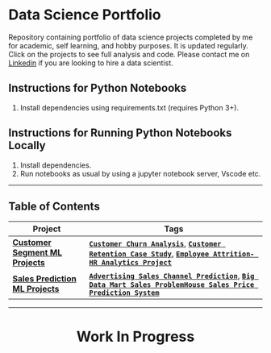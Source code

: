# Data Science Portfolio
 
Repository containing portfolio of data science projects completed by me for academic, self learning, and hobby purposes. It is updated regularly. Click on the projects to see full analysis and code.
Please contact me on [Linkedin](https://www.linkedin.com/in/sonali-sheth-599896b3/) if you are looking to hire a data scientist.

## Instructions for Python Notebooks
1. Install dependencies using requirements.txt (requires Python 3+).

## Instructions for Running Python Notebooks Locally
1. Install dependencies.
2. Run notebooks as usual by using a jupyter notebook server, Vscode etc.

-----
## Table of Contents  
<!--ts-->
| Project | Tags |
| --- | --- |
| [**Customer Segment ML Projects**](#CUSTOMER) |[**`Customer Churn Analysis`**](https://github.com/sonalisheth/Data-Science-Portfolio/tree/main/Customer%20Churn%20Analysis), [**`Customer Retention Case Study`**](https://github.com/sonalisheth/Data-Science-Portfolio/tree/main/Customer%20Retention%20Case%20Study), [**`Employee Attrition- HR Analytics Project`**](https://github.com/sonalisheth/Data-Science-Portfolio/tree/main/HR%20Analytics%20Project)|
| [**Sales Prediction ML Projects**](#SALES) |[**`Advertising Sales Channel Prediction`**](https://github.com/sonalisheth/Data-Science-Portfolio/tree/main/Advertising%20Sales%20Channel%20Prediction), [**`Big Data Mart Sales Problem`**](https://github.com/sonalisheth/Data-Science-Portfolio/tree/main/Big%20Data%20Mart%20Sales%20Problem)[**`House Sales Price Prediction System`**](https://github.com/sonalisheth/Data-Science-Portfolio/tree/main/House%20Sales%20Price%20Prediction%20System)|

-----
<h1><center>Work In Progress</center></h1>
